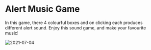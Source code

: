 # Alert Music Game

In this game, there 4 colourful boxes and on clicking each produces different alert sound.
Enjoy this sound game, and make your favourite music!

![2021-07-04](https://user-images.githubusercontent.com/62255672/124386905-2e339800-dcfa-11eb-81b8-955926cbdc5f.png)


